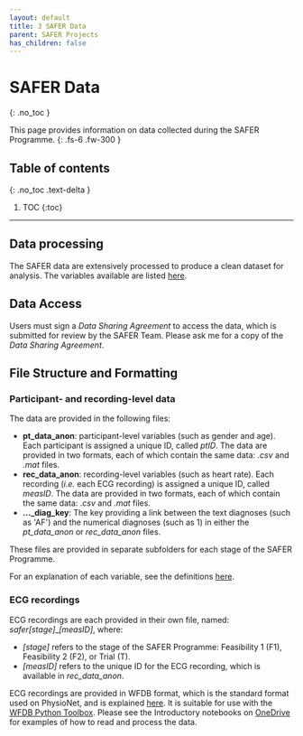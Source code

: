 ```yaml
---
layout: default
title: 3 SAFER Data
parent: SAFER Projects
has_children: false
---
```


# SAFER Data
{: .no_toc }

This page provides information on data collected during the SAFER Programme.
{: .fs-6 .fw-300 }

## Table of contents
{: .no_toc .text-delta }

1. TOC
{:toc}

---

## Data processing

The SAFER data are extensively processed to produce a clean dataset for analysis. The variables available are listed [here](https://universityofcambridgecloud-my.sharepoint.com/:b:/r/personal/pc657_cam_ac_uk/Documents/SAFER_Engineering_Resources/SAFER_student_projects/Project_Resources/SAFER_variables.pdf?csf=1&web=1&e=0Lq9Vq).

## Data Access

Users must sign a _Data Sharing Agreement_ to access the data, which is submitted for review by the SAFER Team. Please ask me for a copy of the _Data Sharing Agreement_.

## File Structure and Formatting

### Participant- and recording-level data

The data are provided in the following files:

- **pt_data_anon**: participant-level variables (such as gender and age). Each participant is assigned a unique ID, called _ptID_. The data are provided in two formats, each of which contain the same data: _.csv_ and _.mat_ files.
- **rec_data_anon**: recording-level variables (such as heart rate). Each recording (_i.e._ each ECG recording) is assigned a unique ID, called _measID_. The data are provided in two formats, each of which contain the same data: _.csv_ and _.mat_ files.
- **..._diag_key**: The key providing a link between the text diagnoses (such as 'AF') and the numerical diagnoses (such as 1) in either the _pt_data_anon_ or _rec_data_anon_ files.

These files are provided in separate subfolders for each stage of the SAFER Programme.

For an explanation of each variable, see the definitions [here](https://universityofcambridgecloud-my.sharepoint.com/:b:/r/personal/pc657_cam_ac_uk/Documents/SAFER_Engineering_Resources/SAFER_student_projects/Project_Resources/SAFER_variables.pdf).

### ECG recordings

ECG recordings are each provided in their own file, named: _safer[stage]___[measID]_, where:

- _[stage]_ refers to the stage of the SAFER Programme: Feasibility 1 (F1), Feasibility 2 (F2), or Trial (T).
- _[measID]_ refers to the unique ID for the ECG recording, which is available in _rec_data_anon_.

ECG recordings are provided in WFDB format, which is the standard format used on PhysioNet, and is explained [here](https://archive.physionet.org/faq.shtml#file_types). It is suitable for use with the [WFDB Python Toolbox](https://pypi.org/project/wfdb/). Please see the Introductory notebooks on [OneDrive](https://universityofcambridgecloud-my.sharepoint.com/:f:/r/personal/pc657_cam_ac_uk/Documents/SAFER_Engineering_Resources/SAFER_code) for examples of how to read and process the data.
